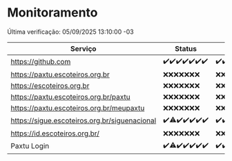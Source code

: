 # Monitoramento

Última verificação: 05/09/2025 13:10:00 -03

|Serviço|Status|Últimas 24h|
|---|---|---|
|https://github.com|<span title="2025-08-29: OK=23">✔️</span><span title="2025-08-30: OK=23">✔️</span><span title="2025-08-31: OK=23">✔️</span><span title="2025-09-01: OK=23">✔️</span><span title="2025-09-02: OK=23">✔️</span><span title="2025-09-03: OK=23">✔️</span><span title="2025-09-04: OK=15">✔️</span>|<span title="04/09/2025 13:11:00 -03 : 200">✔️</span><span title="04/09/2025 14:07:00 -03 : 200">✔️</span><span title="04/09/2025 15:12:00 -03 : 200">✔️</span><span title="04/09/2025 16:06:00 -03 : 200">✔️</span><span title="04/09/2025 17:09:00 -03 : 200">✔️</span><span title="04/09/2025 18:08:00 -03 : 200">✔️</span><span title="04/09/2025 19:08:00 -03 : 200">✔️</span><span title="04/09/2025 20:08:00 -03 : 200">✔️</span><span title="04/09/2025 21:43:00 -03 : 200">✔️</span><span title="04/09/2025 23:16:00 -03 : 200">✔️</span><span title="05/09/2025 00:23:00 -03 : 200">✔️</span><span title="05/09/2025 01:11:00 -03 : 200">✔️</span><span title="05/09/2025 02:09:00 -03 : 200">✔️</span><span title="05/09/2025 03:14:00 -03 : 200">✔️</span><span title="05/09/2025 04:09:00 -03 : 200">✔️</span><span title="05/09/2025 05:12:00 -03 : 200">✔️</span><span title="05/09/2025 06:10:00 -03 : 200">✔️</span><span title="05/09/2025 07:09:00 -03 : 200">✔️</span><span title="05/09/2025 08:07:00 -03 : 200">✔️</span><span title="05/09/2025 09:17:00 -03 : 200">✔️</span><span title="05/09/2025 10:18:00 -03 : 200">✔️</span><span title="05/09/2025 11:08:00 -03 : 200">✔️</span><span title="05/09/2025 12:09:00 -03 : 200">✔️</span><span title="05/09/2025 13:10:00 -03 : 200">✔️</span>|
|https://paxtu.escoteiros.org.br|<span title="2025-08-29: Falhas=23">❌</span><span title="2025-08-30: Falhas=23">❌</span><span title="2025-08-31: Falhas=23">❌</span><span title="2025-09-01: Falhas=23">❌</span><span title="2025-09-02: Falhas=23">❌</span><span title="2025-09-03: Falhas=23">❌</span><span title="2025-09-04: Falhas=15">❌</span>|<span title="04/09/2025 13:11:00 -03 : 403">❌</span><span title="04/09/2025 14:07:00 -03 : 403">❌</span><span title="04/09/2025 15:12:00 -03 : 403">❌</span><span title="04/09/2025 16:06:00 -03 : 403">❌</span><span title="04/09/2025 17:09:00 -03 : 403">❌</span><span title="04/09/2025 18:08:00 -03 : 403">❌</span><span title="04/09/2025 19:08:00 -03 : 403">❌</span><span title="04/09/2025 20:08:00 -03 : 403">❌</span><span title="04/09/2025 21:43:00 -03 : 403">❌</span><span title="04/09/2025 23:16:00 -03 : 403">❌</span><span title="05/09/2025 00:23:00 -03 : 403">❌</span><span title="05/09/2025 01:11:00 -03 : 403">❌</span><span title="05/09/2025 02:09:00 -03 : 403">❌</span><span title="05/09/2025 03:14:00 -03 : 403">❌</span><span title="05/09/2025 04:09:00 -03 : 403">❌</span><span title="05/09/2025 05:12:00 -03 : 403">❌</span><span title="05/09/2025 06:10:00 -03 : 403">❌</span><span title="05/09/2025 07:09:00 -03 : 403">❌</span><span title="05/09/2025 08:07:00 -03 : 403">❌</span><span title="05/09/2025 09:17:00 -03 : 403">❌</span><span title="05/09/2025 10:18:00 -03 : 403">❌</span><span title="05/09/2025 11:08:00 -03 : 403">❌</span><span title="05/09/2025 12:09:00 -03 : 403">❌</span><span title="05/09/2025 13:10:00 -03 : 403">❌</span>|
|https://escoteiros.org.br|<span title="2025-08-29: Falhas=23">❌</span><span title="2025-08-30: Falhas=23">❌</span><span title="2025-08-31: Falhas=23">❌</span><span title="2025-09-01: Falhas=23">❌</span><span title="2025-09-02: Falhas=23">❌</span><span title="2025-09-03: Falhas=23">❌</span><span title="2025-09-04: Falhas=15">❌</span>|<span title="04/09/2025 13:11:00 -03 : 403">❌</span><span title="04/09/2025 14:07:00 -03 : 403">❌</span><span title="04/09/2025 15:12:00 -03 : 403">❌</span><span title="04/09/2025 16:06:00 -03 : 403">❌</span><span title="04/09/2025 17:09:00 -03 : 403">❌</span><span title="04/09/2025 18:08:00 -03 : 403">❌</span><span title="04/09/2025 19:08:00 -03 : 403">❌</span><span title="04/09/2025 20:08:00 -03 : 403">❌</span><span title="04/09/2025 21:43:00 -03 : 403">❌</span><span title="04/09/2025 23:16:00 -03 : 403">❌</span><span title="05/09/2025 00:23:00 -03 : 403">❌</span><span title="05/09/2025 01:11:00 -03 : 403">❌</span><span title="05/09/2025 02:09:00 -03 : 403">❌</span><span title="05/09/2025 03:14:00 -03 : 403">❌</span><span title="05/09/2025 04:09:00 -03 : 403">❌</span><span title="05/09/2025 05:12:00 -03 : 403">❌</span><span title="05/09/2025 06:10:00 -03 : 403">❌</span><span title="05/09/2025 07:09:00 -03 : 403">❌</span><span title="05/09/2025 08:07:00 -03 : 403">❌</span><span title="05/09/2025 09:17:00 -03 : 403">❌</span><span title="05/09/2025 10:18:00 -03 : 403">❌</span><span title="05/09/2025 11:08:00 -03 : 403">❌</span><span title="05/09/2025 12:09:00 -03 : 403">❌</span><span title="05/09/2025 13:10:00 -03 : 403">❌</span>|
|https://paxtu.escoteiros.org.br/paxtu|<span title="2025-08-29: Falhas=23">❌</span><span title="2025-08-30: Falhas=23">❌</span><span title="2025-08-31: Falhas=23">❌</span><span title="2025-09-01: Falhas=23">❌</span><span title="2025-09-02: Falhas=23">❌</span><span title="2025-09-03: Falhas=23">❌</span><span title="2025-09-04: Falhas=15">❌</span>|<span title="04/09/2025 13:11:00 -03 : 403">❌</span><span title="04/09/2025 14:07:00 -03 : 403">❌</span><span title="04/09/2025 15:12:00 -03 : 403">❌</span><span title="04/09/2025 16:06:00 -03 : 403">❌</span><span title="04/09/2025 17:09:00 -03 : 403">❌</span><span title="04/09/2025 18:08:00 -03 : 403">❌</span><span title="04/09/2025 19:08:00 -03 : 403">❌</span><span title="04/09/2025 20:08:00 -03 : 403">❌</span><span title="04/09/2025 21:43:00 -03 : 403">❌</span><span title="04/09/2025 23:16:00 -03 : 403">❌</span><span title="05/09/2025 00:23:00 -03 : 403">❌</span><span title="05/09/2025 01:11:00 -03 : 403">❌</span><span title="05/09/2025 02:09:00 -03 : 403">❌</span><span title="05/09/2025 03:14:00 -03 : 403">❌</span><span title="05/09/2025 04:09:00 -03 : 403">❌</span><span title="05/09/2025 05:12:00 -03 : 403">❌</span><span title="05/09/2025 06:10:00 -03 : 403">❌</span><span title="05/09/2025 07:09:00 -03 : 403">❌</span><span title="05/09/2025 08:07:00 -03 : 403">❌</span><span title="05/09/2025 09:17:00 -03 : 403">❌</span><span title="05/09/2025 10:18:00 -03 : 403">❌</span><span title="05/09/2025 11:08:00 -03 : 403">❌</span><span title="05/09/2025 12:09:00 -03 : 403">❌</span><span title="05/09/2025 13:10:00 -03 : 403">❌</span>|
|https://paxtu.escoteiros.org.br/meupaxtu|<span title="2025-08-29: Falhas=23">❌</span><span title="2025-08-30: Falhas=23">❌</span><span title="2025-08-31: Falhas=23">❌</span><span title="2025-09-01: Falhas=23">❌</span><span title="2025-09-02: Falhas=23">❌</span><span title="2025-09-03: Falhas=23">❌</span><span title="2025-09-04: Falhas=15">❌</span>|<span title="04/09/2025 13:11:00 -03 : 403">❌</span><span title="04/09/2025 14:07:00 -03 : 403">❌</span><span title="04/09/2025 15:12:00 -03 : 403">❌</span><span title="04/09/2025 16:06:00 -03 : 403">❌</span><span title="04/09/2025 17:09:00 -03 : 403">❌</span><span title="04/09/2025 18:08:00 -03 : 403">❌</span><span title="04/09/2025 19:08:00 -03 : 403">❌</span><span title="04/09/2025 20:08:00 -03 : 403">❌</span><span title="04/09/2025 21:43:00 -03 : 403">❌</span><span title="04/09/2025 23:16:00 -03 : 403">❌</span><span title="05/09/2025 00:23:00 -03 : 403">❌</span><span title="05/09/2025 01:11:00 -03 : 403">❌</span><span title="05/09/2025 02:09:00 -03 : 403">❌</span><span title="05/09/2025 03:14:00 -03 : 403">❌</span><span title="05/09/2025 04:09:00 -03 : 403">❌</span><span title="05/09/2025 05:12:00 -03 : 403">❌</span><span title="05/09/2025 06:10:00 -03 : 403">❌</span><span title="05/09/2025 07:09:00 -03 : 403">❌</span><span title="05/09/2025 08:07:00 -03 : 403">❌</span><span title="05/09/2025 09:17:00 -03 : 403">❌</span><span title="05/09/2025 10:18:00 -03 : 403">❌</span><span title="05/09/2025 11:08:00 -03 : 403">❌</span><span title="05/09/2025 12:09:00 -03 : 403">❌</span><span title="05/09/2025 13:10:00 -03 : 403">❌</span>|
|https://sigue.escoteiros.org.br/siguenacional|<span title="2025-08-29: OK=23">✔️</span><span title="2025-08-30: OK=22, Falhas=1">⚠️</span><span title="2025-08-31: OK=23">✔️</span><span title="2025-09-01: OK=23">✔️</span><span title="2025-09-02: OK=23">✔️</span><span title="2025-09-03: OK=23">✔️</span><span title="2025-09-04: OK=15">✔️</span>|<span title="04/09/2025 13:11:00 -03 : 200">✔️</span><span title="04/09/2025 14:07:00 -03 : 200">✔️</span><span title="04/09/2025 15:12:00 -03 : 200">✔️</span><span title="04/09/2025 16:06:00 -03 : 200">✔️</span><span title="04/09/2025 17:09:00 -03 : 200">✔️</span><span title="04/09/2025 18:08:00 -03 : 200">✔️</span><span title="04/09/2025 19:08:00 -03 : 200">✔️</span><span title="04/09/2025 20:08:00 -03 : 200">✔️</span><span title="04/09/2025 21:43:00 -03 : 200">✔️</span><span title="04/09/2025 23:16:00 -03 : 200">✔️</span><span title="05/09/2025 00:23:00 -03 : 200">✔️</span><span title="05/09/2025 01:11:00 -03 : 200">✔️</span><span title="05/09/2025 02:09:00 -03 : 200">✔️</span><span title="05/09/2025 03:14:00 -03 : 200">✔️</span><span title="05/09/2025 04:09:00 -03 : 200">✔️</span><span title="05/09/2025 05:12:00 -03 : 200">✔️</span><span title="05/09/2025 06:10:00 -03 : 200">✔️</span><span title="05/09/2025 07:09:00 -03 : 200">✔️</span><span title="05/09/2025 08:07:00 -03 : 200">✔️</span><span title="05/09/2025 09:17:00 -03 : 200">✔️</span><span title="05/09/2025 10:18:00 -03 : 200">✔️</span><span title="05/09/2025 11:08:00 -03 : 200">✔️</span><span title="05/09/2025 12:09:00 -03 : 200">✔️</span><span title="05/09/2025 13:10:00 -03 : 200">✔️</span>|
|https://id.escoteiros.org.br/|<span title="2025-08-29: Falhas=23">❌</span><span title="2025-08-30: Falhas=23">❌</span><span title="2025-08-31: Falhas=23">❌</span><span title="2025-09-01: Falhas=23">❌</span><span title="2025-09-02: Falhas=23">❌</span><span title="2025-09-03: Falhas=23">❌</span><span title="2025-09-04: Falhas=15">❌</span>|<span title="04/09/2025 13:11:00 -03 : 403">❌</span><span title="04/09/2025 14:07:00 -03 : 403">❌</span><span title="04/09/2025 15:12:00 -03 : 403">❌</span><span title="04/09/2025 16:06:00 -03 : 403">❌</span><span title="04/09/2025 17:09:00 -03 : 403">❌</span><span title="04/09/2025 18:08:00 -03 : 403">❌</span><span title="04/09/2025 19:08:00 -03 : 403">❌</span><span title="04/09/2025 20:08:00 -03 : 403">❌</span><span title="04/09/2025 21:43:00 -03 : 403">❌</span><span title="04/09/2025 23:16:00 -03 : 403">❌</span><span title="05/09/2025 00:23:00 -03 : 403">❌</span><span title="05/09/2025 01:11:00 -03 : 403">❌</span><span title="05/09/2025 02:09:00 -03 : 403">❌</span><span title="05/09/2025 03:14:00 -03 : 403">❌</span><span title="05/09/2025 04:09:00 -03 : 403">❌</span><span title="05/09/2025 05:12:00 -03 : 403">❌</span><span title="05/09/2025 06:10:00 -03 : 403">❌</span><span title="05/09/2025 07:09:00 -03 : 403">❌</span><span title="05/09/2025 08:07:00 -03 : 403">❌</span><span title="05/09/2025 09:17:00 -03 : 403">❌</span><span title="05/09/2025 10:18:00 -03 : 403">❌</span><span title="05/09/2025 11:08:00 -03 : 403">❌</span><span title="05/09/2025 12:09:00 -03 : 403">❌</span><span title="05/09/2025 13:10:00 -03 : 403">❌</span>|
|Paxtu Login|<span title="2025-08-29: OK=23">✔️</span><span title="2025-08-30: OK=22, Falhas=1">⚠️</span><span title="2025-08-31: OK=23">✔️</span><span title="2025-09-01: OK=23">✔️</span><span title="2025-09-02: OK=23">✔️</span><span title="2025-09-03: OK=23">✔️</span><span title="2025-09-04: OK=15">✔️</span>|<span title="04/09/2025 13:11:00 -03 : 200">✔️</span><span title="04/09/2025 14:07:00 -03 : 200">✔️</span><span title="04/09/2025 15:12:00 -03 : 200">✔️</span><span title="04/09/2025 16:06:00 -03 : 200">✔️</span><span title="04/09/2025 17:09:00 -03 : 200">✔️</span><span title="04/09/2025 18:08:00 -03 : 200">✔️</span><span title="04/09/2025 19:08:00 -03 : 200">✔️</span><span title="04/09/2025 20:08:00 -03 : 200">✔️</span><span title="04/09/2025 21:43:00 -03 : 200">✔️</span><span title="04/09/2025 23:16:00 -03 : 200">✔️</span><span title="05/09/2025 00:23:00 -03 : 200">✔️</span><span title="05/09/2025 01:11:00 -03 : 200">✔️</span><span title="05/09/2025 02:09:00 -03 : 200">✔️</span><span title="05/09/2025 03:14:00 -03 : 200">✔️</span><span title="05/09/2025 04:09:00 -03 : 200">✔️</span><span title="05/09/2025 05:12:00 -03 : 200">✔️</span><span title="05/09/2025 06:10:00 -03 : 200">✔️</span><span title="05/09/2025 07:09:00 -03 : 200">✔️</span><span title="05/09/2025 08:07:00 -03 : 200">✔️</span><span title="05/09/2025 09:17:00 -03 : 200">✔️</span><span title="05/09/2025 10:18:00 -03 : 200">✔️</span><span title="05/09/2025 11:08:00 -03 : 200">✔️</span><span title="05/09/2025 12:09:00 -03 : 200">✔️</span><span title="05/09/2025 13:10:00 -03 : 200">✔️</span>|
